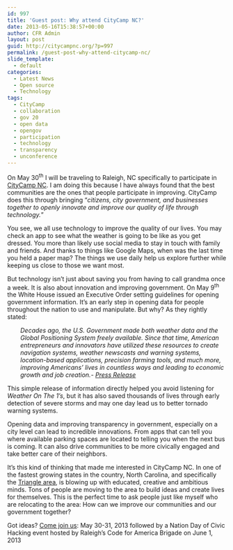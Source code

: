 ```yaml
---
id: 997
title: 'Guest post: Why attend CityCamp NC?'
date: 2013-05-16T15:38:57+00:00
author: CFR Admin
layout: post
guid: http://citycampnc.org/?p=997
permalink: /guest-post-why-attend-citycamp-nc/
slide_template:
  - default
categories:
  - Latest News
  - Open source
  - Technology
tags:
  - CityCamp
  - collaboration
  - gov 20
  - open data
  - opengov
  - participation
  - technology
  - transparency
  - unconference
---
```

On May 30<sup>th</sup> I will be traveling to Raleigh, NC specifically to participate in [CityCamp NC](http://citycampnc.org/). I am doing this because I have always found that the best communities are the ones that people participate in improving. CityCamp does this through bringing “_citizens, city government, and businesses together to openly innovate and improve our quality of life through technology._”

You see, we all use technology to improve the quality of our lives. You may check an app to see what the weather is going to be like as you get dressed. You more than likely use social media to stay in touch with family and friends. And thanks to things like Google Maps, when was the last time you held a paper map? The things we use daily help us explore further while keeping us close to those we want most.

But technology isn’t just about saving you from having to call grandma once a week. It is also about innovation and improving government. On May 9<sup>th</sup> the White House issued an Executive Order setting guidelines for opening government information. It’s an early step in opening data for people throughout the nation to use and manipulate. But why? As they rightly stated:

<p style="padding-left: 30px;">
  <i>Decades ago, the U.S. Government made both weather data and the Global Positioning System freely available. Since that time, American entrepreneurs and innovators have utilized these resources to create navigation systems, weather newscasts and warning systems, location-based applications, precision farming tools, and much more, improving Americans&#8217; lives in countless ways and leading to economic growth and job creation.- </i><a href="http://www.whitehouse.gov/the-press-office/2013/05/09/executive-order-making-open-and-machine-readable-new-default-government-"><i>Press Release</i></a><i></i>
</p>

This simple release of information directly helped you avoid listening for _Weather On The 1’s_, but it has also saved thousands of lives through early detection of severe storms and may one day lead us to better tornado warning systems.

Opening data and improving transparency in government, especially on a city level can lead to incredible innovations. From apps that can tell you where available parking spaces are located to telling you when the next bus is coming. It can also drive communities to be more civically engaged and take better care of their neighbors.

It’s this kind of thinking that made me interested in CityCamp NC. In one of the fastest growing states in the country, North Carolina, and specifically the [Triangle area](http://www.bizjournals.com/triangle/), is blowing up with educated, creative and ambitious minds. Tons of people are moving to the area to build ideas and create lives for themselves. This is the perfect time to ask people just like myself who are relocating to the area: How can we improve our communities and our government together?

Got ideas? [Come join us](http://citycampnc.org/register/): May 30-31, 2013 followed by a Nation Day of Civic Hacking event hosted by Raleigh’s Code for America Brigade on June 1, 2013